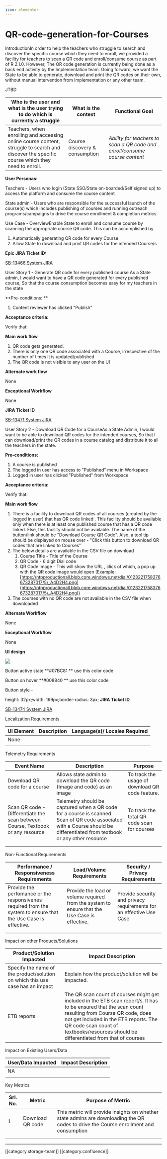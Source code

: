 ```yaml
---
icon: elementor
---
```


# QR-code-generation-for-Courses

IntroductionIn order to help the teachers who struggle to search and discover the specific course which they need to enroll, we provided a facility for teachers to scan a QR code and enroll/consume course as part of R 2.1.0. However, The QR code generation is currently being done as a back end activity by the Implementation team. Going forward, we want the State to be able to generate, download and print the QR codes on their own, without manual intervention from Implementation or any other team.

&#x20;JTBD

| **Who is the user and what is the user trying to do which is currently a struggle**                                                          | **What is the context**        | **Functional Goal**                                                        |
| -------------------------------------------------------------------------------------------------------------------------------------------- | ------------------------------ | -------------------------------------------------------------------------- |
| Teachers, when enrolling and accessing online course content, struggle to search and discover the specific course which they need to enroll. | Course discovery & consumption | _Ability for teachers to scan a QR code and enroll/consume course content_ |

**User Personas:**

Teachers -  Users who login (State SSO/State on-boarded/Self signed up) to access the platform and consume the course content

State admin - Users who are responsible for the successful launch of the course(s) which includes publishing of courses and running outreach programs/campaigns to drive the course enrollment & completion metrics.&#x20;

Use Case - OverviewEnable State to enroll and consume course by scanning the appropriate course QR code. This can be accomplished by&#x20;

1. Automatically generating QR code for every Course&#x20;
2. Allow State to download and print QR codes for the intended Course/s&#x20;

**Epic JIRA Ticket ID:**

[SB-13466 System JIRA](https://browse/SB-13466)

User Story 1 - Generate QR code for every published course As a State admin, I would want to have a QR code generated for every published course, So that the course consumption becomes easy for my teachers in the state

\*\*Pre-conditions: \*\*

1. Content reviewer has clicked "Publish"

**Acceptance criteria:**

Verify that:

**Main work flow**

1. QR code gets generated.
2. There is only one QR code associated with a Course, irrespective of the number of times it is updated/published
3. The QR code is not visible to any user on the UI

**Alternate work flow**

None

**Exceptional Workflow**

None

**JIRA Ticket ID**

[SB-13471 System JIRA](https://browse/SB-13471)

User Story 2 - Download QR Code for a CourseAs a State Admin, I would want to be able to download QR codes for the intended courses, So that I can download/print the QR codes in a course catalog and distribute it to all the teachers in the state.

**Pre-conditions:**

1. A course is published
2. The logged in user has access to "Published" menu in Workspace
3. Logged in user has clicked "Published" from Workspace

**Acceptance criteria:**

Verify that:

**Main work flow**

1. There is a facility to download QR codes of all courses (created by the logged in user) that has QR code linked . This facility should be available only when there is at least one published course that has a QR code linked. Else, this facility should not be available. The name of the button/link should be "Download Course QR Code". Also, a tool tip should be displayed on mouse over - "Click this button to download QR codes that are linked to Courses"
2. The below details are available in the CSV file on download &#x20;
   1. Course Title - Title of the Course
   2. QR Code - 6 digit Dial code
   3. QR Code image - This will show the URL , click of which, a pop up with the QR code image would open (Example: [https://ntpproductionall.blob.core.windows.net/dial/0123221758376673287017/5\_A4D2H4.png](https://ntpproductionall.blob.core.windows.net/dial/0123221758376673287017/5\_A4D2H4.png))
3. The courses with no QR code are not available in the CSV file when downloaded&#x20;

**Alternate Workflow**

None

**Exceptional Workflow**

None

**UI design**

![](<../../../../../.gitbook/assets/Download course QR code.png>)

Button active state  \*\*#07BC81 \*\* use this color code

Button on hover  \*\*#008840 \*\* use this color code

&#x20;        &#x20;

Button style -&#x20;

height: 32px;width: 199px;border-radius: 3px;           **JIRA Ticket ID**

[SB-13474 System JIRA](https://browse/SB-13474)

Localization Requirements

| UI Element | Description | Language(s)/ Locales Required |
| ---------- | ----------- | ----------------------------- |
| None       |             |                               |
|            |             |                               |

Telemetry Requirements

| Event Name                                                                     | Description                                                                                                                                                                | Purpose                                         |
| ------------------------------------------------------------------------------ | -------------------------------------------------------------------------------------------------------------------------------------------------------------------------- | ----------------------------------------------- |
| Download QR code for a course                                                  | Allows state admin to download the QR code (Image and code) as an image                                                                                                    | To track the usage of download QR code feature. |
| Scan QR code - Differentiate the scan between Course, Textbook or any resource | Telemetry should be captured when a QR code for a course is scanned. Scan of QR code associated with a Course should be differentiated from textbook or any other resource | To track the total QR code scan for courses     |
|                                                                                |                                                                                                                                                                            |                                                 |
|                                                                                |                                                                                                                                                                            |                                                 |

Non-Functional Requirements

| Performance / Responsiveness Requirements                                                                      | Load/Volume Requirements                                                                      | Security / Privacy Requirements                                     |
| -------------------------------------------------------------------------------------------------------------- | --------------------------------------------------------------------------------------------- | ------------------------------------------------------------------- |
| Provide the perfomance or the responsivenes required from the system to ensure that the Use Case is effective. | Provide the load or volume required from the system to ensure that the Use Case is effective. | Provide security and privacy requirements for an effective Use Case |
|                                                                                                                |                                                                                               |                                                                     |
|                                                                                                                |                                                                                               |                                                                     |

Impact on other Products/Solutions

| Product/Solution Impacted                                                     | Impact Description                                                                                                                                                                                                                                                                      |
| ----------------------------------------------------------------------------- | --------------------------------------------------------------------------------------------------------------------------------------------------------------------------------------------------------------------------------------------------------------------------------------- |
| Specify the name of the product/solution on which this use case has an impact | Explain how the product/solution will be impacted.                                                                                                                                                                                                                                      |
| ETB reports                                                                   | The QR scan count of courses might get included in the ETB scan report/s. It has to be ensured that the scan count resulting from Course QR code, does not get included in the ETB reports. The QR code scan count of textbooks/resources should be differentiated from that of courses |

Impact on Existing Users/Data&#x20;

| User/Data Impacted | Impact Description |
| ------------------ | ------------------ |
| NA                 |                    |
|                    |                    |

Key Metrics

| Srl. No. | Metric           | Purpose of Metric                                                                                                                     |
| -------- | ---------------- | ------------------------------------------------------------------------------------------------------------------------------------- |
| 1        | Download QR code | This metric will provide insights on whether state admins are downloading the QR codes to drive the Course enrollment and consumption |
|          |                  |                                                                                                                                       |
|          |                  |                                                                                                                                       |

***

\[\[category.storage-team]] \[\[category.confluence]]
